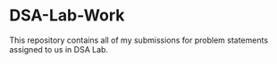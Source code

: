 # DSA-Lab-Work
This repository contains all of my submissions for problem statements assigned to us in DSA Lab.
